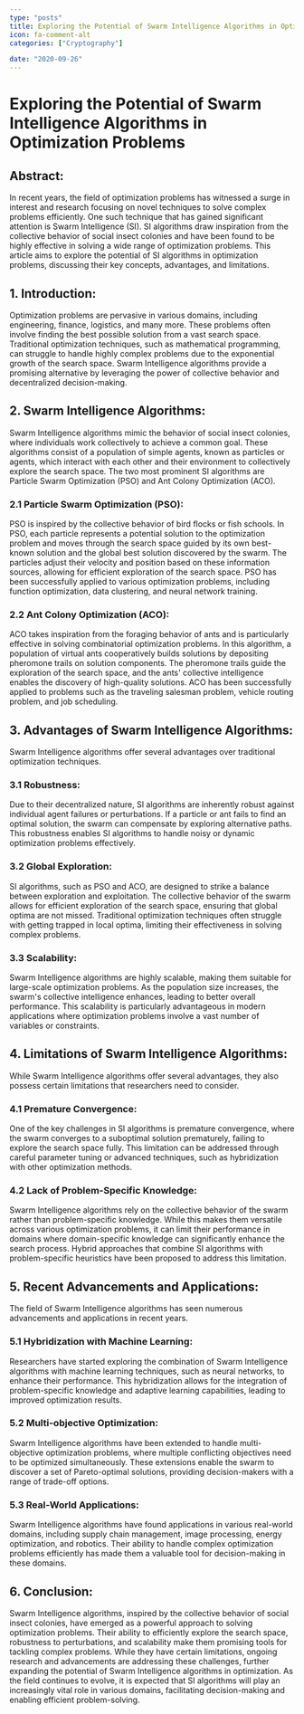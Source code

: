 ```yaml
---
type: "posts"
title: Exploring the Potential of Swarm Intelligence Algorithms in Optimization Problems
icon: fa-comment-alt
categories: ["Cryptography"]

date: "2020-09-26"
---
```




# Exploring the Potential of Swarm Intelligence Algorithms in Optimization Problems

## Abstract:
In recent years, the field of optimization problems has witnessed a surge in interest and research focusing on novel techniques to solve complex problems efficiently. One such technique that has gained significant attention is Swarm Intelligence (SI). SI algorithms draw inspiration from the collective behavior of social insect colonies and have been found to be highly effective in solving a wide range of optimization problems. This article aims to explore the potential of SI algorithms in optimization problems, discussing their key concepts, advantages, and limitations.

## 1. Introduction:
Optimization problems are pervasive in various domains, including engineering, finance, logistics, and many more. These problems often involve finding the best possible solution from a vast search space. Traditional optimization techniques, such as mathematical programming, can struggle to handle highly complex problems due to the exponential growth of the search space. Swarm Intelligence algorithms provide a promising alternative by leveraging the power of collective behavior and decentralized decision-making.

## 2. Swarm Intelligence Algorithms:
Swarm Intelligence algorithms mimic the behavior of social insect colonies, where individuals work collectively to achieve a common goal. These algorithms consist of a population of simple agents, known as particles or agents, which interact with each other and their environment to collectively explore the search space. The two most prominent SI algorithms are Particle Swarm Optimization (PSO) and Ant Colony Optimization (ACO).

### 2.1 Particle Swarm Optimization (PSO):
PSO is inspired by the collective behavior of bird flocks or fish schools. In PSO, each particle represents a potential solution to the optimization problem and moves through the search space guided by its own best-known solution and the global best solution discovered by the swarm. The particles adjust their velocity and position based on these information sources, allowing for efficient exploration of the search space. PSO has been successfully applied to various optimization problems, including function optimization, data clustering, and neural network training.

### 2.2 Ant Colony Optimization (ACO):
ACO takes inspiration from the foraging behavior of ants and is particularly effective in solving combinatorial optimization problems. In this algorithm, a population of virtual ants cooperatively builds solutions by depositing pheromone trails on solution components. The pheromone trails guide the exploration of the search space, and the ants' collective intelligence enables the discovery of high-quality solutions. ACO has been successfully applied to problems such as the traveling salesman problem, vehicle routing problem, and job scheduling.

## 3. Advantages of Swarm Intelligence Algorithms:
Swarm Intelligence algorithms offer several advantages over traditional optimization techniques.

### 3.1 Robustness:
Due to their decentralized nature, SI algorithms are inherently robust against individual agent failures or perturbations. If a particle or ant fails to find an optimal solution, the swarm can compensate by exploring alternative paths. This robustness enables SI algorithms to handle noisy or dynamic optimization problems effectively.

### 3.2 Global Exploration:
SI algorithms, such as PSO and ACO, are designed to strike a balance between exploration and exploitation. The collective behavior of the swarm allows for efficient exploration of the search space, ensuring that global optima are not missed. Traditional optimization techniques often struggle with getting trapped in local optima, limiting their effectiveness in solving complex problems.

### 3.3 Scalability:
Swarm Intelligence algorithms are highly scalable, making them suitable for large-scale optimization problems. As the population size increases, the swarm's collective intelligence enhances, leading to better overall performance. This scalability is particularly advantageous in modern applications where optimization problems involve a vast number of variables or constraints.

## 4. Limitations of Swarm Intelligence Algorithms:
While Swarm Intelligence algorithms offer several advantages, they also possess certain limitations that researchers need to consider.

### 4.1 Premature Convergence:
One of the key challenges in SI algorithms is premature convergence, where the swarm converges to a suboptimal solution prematurely, failing to explore the search space fully. This limitation can be addressed through careful parameter tuning or advanced techniques, such as hybridization with other optimization methods.

### 4.2 Lack of Problem-Specific Knowledge:
Swarm Intelligence algorithms rely on the collective behavior of the swarm rather than problem-specific knowledge. While this makes them versatile across various optimization problems, it can limit their performance in domains where domain-specific knowledge can significantly enhance the search process. Hybrid approaches that combine SI algorithms with problem-specific heuristics have been proposed to address this limitation.

## 5. Recent Advancements and Applications:
The field of Swarm Intelligence algorithms has seen numerous advancements and applications in recent years.

### 5.1 Hybridization with Machine Learning:
Researchers have started exploring the combination of Swarm Intelligence algorithms with machine learning techniques, such as neural networks, to enhance their performance. This hybridization allows for the integration of problem-specific knowledge and adaptive learning capabilities, leading to improved optimization results.

### 5.2 Multi-objective Optimization:
Swarm Intelligence algorithms have been extended to handle multi-objective optimization problems, where multiple conflicting objectives need to be optimized simultaneously. These extensions enable the swarm to discover a set of Pareto-optimal solutions, providing decision-makers with a range of trade-off options.

### 5.3 Real-World Applications:
Swarm Intelligence algorithms have found applications in various real-world domains, including supply chain management, image processing, energy optimization, and robotics. Their ability to handle complex optimization problems efficiently has made them a valuable tool for decision-making in these domains.

## 6. Conclusion:
Swarm Intelligence algorithms, inspired by the collective behavior of social insect colonies, have emerged as a powerful approach to solving optimization problems. Their ability to efficiently explore the search space, robustness to perturbations, and scalability make them promising tools for tackling complex problems. While they have certain limitations, ongoing research and advancements are addressing these challenges, further expanding the potential of Swarm Intelligence algorithms in optimization. As the field continues to evolve, it is expected that SI algorithms will play an increasingly vital role in various domains, facilitating decision-making and enabling efficient problem-solving.